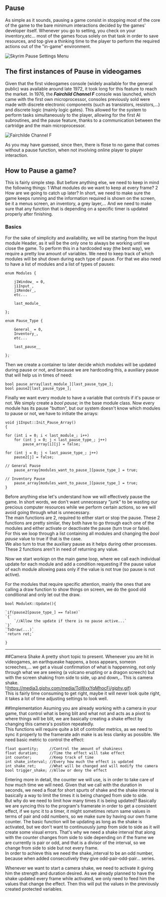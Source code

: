 
## Pause
As simple as it sounds, pausing a game consist in stopping most of the core of the game to the bare minimum interactions decided by the games' developer itself. Whenever you go to setting, you check on your inventory,etc... most of the games focus solely on that task in order to save resources, and top give a thinking time to the player to perform the required actions out of the "in-game" environment.

![Skyrim Pause Settings Menu](http://i.imgur.com/qOyXw.jpg)

## The first instances of Pause in videogames  
Given that the first videogames console (widely available for the general public) was available around late 1972, it took long for this feature to reach the market. In 1976, the **_Fairchild Channel F_** console was launched, which came with the first own microprocessor, consoles previously sold were made with discrete electronic components (such as transistors, resistors,...) and discrete logic (mainly logic gates).  This allowed for the system to perform tasks simultaneously to the player, allowing for the first AI subroutines, and the pause feature, thanks to a communication between the cartridge and the main microprocessor.

![Fairchilde Channel F](https://cdn.arstechnica.net/wp-content/uploads/2016/02/Fairchild-Channel-F-640x421.jpg)

As you may have guessed, since then, there is flose to no game that comes without a pause function, when not involving online player to player interaction.

## How to Pause a game?  
This is fairly simple step. But before anything else, we need to keep in mind the following things:
1 What modules do we want to keep at every frame?
2 How are we going to catch up later?
In short, we need to make sure the game keeps running and the information required is shown on the screen, be it a menus screen, an inventory, a grey layer,...
And we need to make sure that any function that is depending on a specific timer is updated properly after finishing.

### Basics
For the sake of simplicity and availability, we will be starting from the Input module Header, as it will be the only one to always be working until we close the game. 
To perform this in a hardcoded way (the best way), we require a pretty low amount of variables. We need to keep track of which modules will be shut down during each type of pause. For that we also need to have a list of modules and a list of types of pauses:  

 	enum Modules {  
 
		j1Window_ = 0,  
		j1Input_,  
		j1Render_,  
		etc...  
	
		last_module_  
	
	};  
  
	enum Pause_Type {  

		General_ = 0,  
		Inventory_,  
		etc...  
  	
		last_pause__  

	};    

Then we create a container to later decide which modules will be updated during pause or not, and because we are hardcoding this, a auxiliary pause that will help us in times of need:  

	bool pause_array[last_module_][last_pause_type_];  
	bool pause2[last_pause_type_];  

Finally we want every module to have a variable that controls if it's pause or not. We simply create a _*bool pause;*_ in the base module class. Now every module has its pause "button", but our system doesn't know which modules to pause or not, we have to initiate the arrays:   

	void j1Input::Init_Pause_Array()  
	{  
  
	for (int i = 0; i < last_module_; i++)  
		for (int j = 0; j < last_pause_type_; j++)  
			pause_array[i][j] = false;  

	for (int j = 0; j < last_pause_type_; j++)  
		pause2[j] = false;  

	// General Pause  
		pause_array[modules_want_to_pause_][pause_type_] = true;  

	// Inventory Pause  
		pause_array[modules_want_to_pause_][pause_type_] = true;  
	}  

Before anything else let's understand how we will effectively pause the game. In short words, we don't want unnecessary "junk" to be wasting our precious computer resources while we perform certain actions, so we will avoid going through what is unnecessary.  
The main functions are 2, required to either start or stop the pause. These 2 functions are pretty similar, they both have to go through each one of the modules and either activate or deactivate the pause (turn true or false).  
For this we loop through a list containing all modules and changing the _*bool pause*_ value to true if that is the case.  
We also turn to true the auxiliary pause as it helps during other processes.  
These 2 functions aren't in need of returning any value.  

Now we start workign on the main game loop, where we call each individual update for each module and add a condition requesting if the pause value of each module allowing pass only if the value is not true (so pause is not active).

For the modules that require specific attention, mainly the ones that are calling a draw function to show things on screen, we do the good old conditional and only let out the draw.

`bool ModuleX::Update(){`

	`if(pause2[pause_type_] == false)`
	`{`
		`//Allow the update if there is no pause active...`
	`}`
	`ToDraw(...)`
	`return ret;`
`}`

___________________________________________________________________________________________________________________

##Camera Shake
A pretty short topic to present. Whenever you are hit in videogames, an earthqueake happens, a boss appears, someon screeches,... we get a visual confirmation of what is happenning, not only through what we are seeing (a volcano erupting or a dragon screech) but with the screen shaking from side to side, up and down,.. This is camera shake.  
!(https://media3.giphy.com/media/TqWxxYqMhocFi/giphy.gif)  
This is fairly time consuming to get right, maybe it will never look quite right, it takes a lot of time adjusting settings to look well.

##Implementation
Asuming you are already working with a camera in your game, that control what is being blit and what not and acts as a pivot to where things will be blit, we are basically creating a shake effect by changing this camera's position repeatedly.  
This functions will require quite a bit of controller metrics, as we need to sync it properly to the framerate adn make is as less clanky as possible. We need basic metric to control the effect:

	float quantity;		//Control the amount of shakiness
	float duration;		//Time the effect will take effect
	int counter;		//Keep track of time
	int shake_interval;	//Every how much the effect is updated
	int shake_ret;		//What will be changed and will modify the camera
	bool trigger_shake;	//Allow or deny the effect
	
Entering more in detail, the counter we will use, is in order to take care of how much time we will need. Given that we call with the duration in seconds, we need a float for short spurts of shake and the shake interval is basically a way to limit the times it is being changed from side to side.  
But why do we need to limit how many times it is being updated? Basically we are syncing this to the program's framerate in order to get a consistent effect, if we sync it to a timer, it might sometimes return same values in terms of pair and odd numbers, so we make sure by having our own frame counter. The basic function will be updating as long as the shake is activated, but we don't want to continuously jump from side to side as it will create some visual errors. That's why we need a shake interval that along with the counter changes from side to side depending on if the frame we are currently is pair or odd, and that is a divisor of the interval, so we change from side to side but not every frame.  
In order to achieve this we need the shake_interval to be an odd number, because when added consecutively they give odd-pair-odd-pair... series.

Whenever we want to start a camera shake, we need to activate it giving him the strength and duration desired. As we already planned to have the shake updated every frame while activated, we only need to feed him the values that change the effect. Then this will put the values in the previously created protected variables.
	
